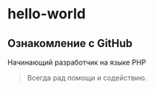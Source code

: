 # hello-world

## Ознакомление с GitHub

Начинающий разработчик на языке PHP
> Всегда рад помощи и содействию. 
